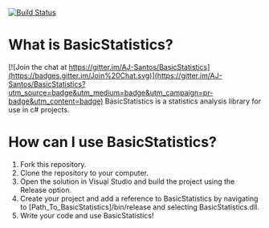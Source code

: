 [![Build Status](https://travis-ci.org/AJ-Santos/BasicStatistics.svg?branch=master)](https://travis-ci.org/AJ-Santos/BasicStatistics)

# What is BasicStatistics?

[![Join the chat at https://gitter.im/AJ-Santos/BasicStatistics](https://badges.gitter.im/Join%20Chat.svg)](https://gitter.im/AJ-Santos/BasicStatistics?utm_source=badge&utm_medium=badge&utm_campaign=pr-badge&utm_content=badge)
BasicStatistics is a statistics analysis library for use in c# projects.
# How can I use BasicStatistics?
1. Fork this repository.
2. Clone the repository to your computer.
3. Open the solution in Visual Studio and build the project using the Release option.
4. Create your project and add a reference to BasicStatistics by navigating to [Path_To_BasicStatistics]/bin/release and selecting BasicStatistics.dll.
5. Write your code and use BasicStatistics!